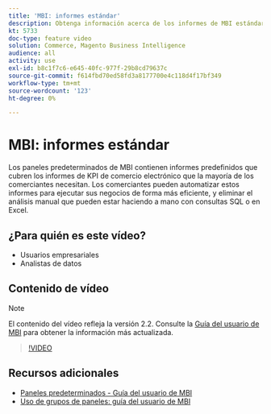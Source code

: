 ```yaml
---
title: 'MBI: informes estándar'
description: Obtenga información acerca de los informes de MBI estándar, disponibles de forma predeterminada.
kt: 5733
doc-type: feature video
solution: Commerce, Magento Business Intelligence
audience: all
activity: use
exl-id: b8c1f7c6-e645-40fc-977f-29b8cd79637c
source-git-commit: f614fbd70ed58fd3a8177700e4c118d4f17bf349
workflow-type: tm+mt
source-wordcount: '123'
ht-degree: 0%

---
```


# MBI: informes estándar

Los paneles predeterminados de MBI contienen informes predefinidos que cubren los informes de KPI de comercio electrónico que la mayoría de los comerciantes necesitan. Los comerciantes pueden automatizar estos informes para ejecutar sus negocios de forma más eficiente, y eliminar el análisis manual que pueden estar haciendo a mano con consultas SQL o en Excel.

## ¿Para quién es este vídeo?

- Usuarios empresariales
- Analistas de datos

## Contenido de vídeo

>[!NOTE]
>
>El contenido del vídeo refleja la versión 2.2. Consulte la [Guía del usuario de MBI](https://experienceleague.adobe.com/docs/commerce-business-intelligence/mbi/guide-overview.html) para obtener la información más actualizada.

>[!VIDEO](https://video.tv.adobe.com/v/35987?quality=12&learn=on)

## Recursos adicionales

- [Paneles predeterminados - Guía del usuario de MBI](https://experienceleague.adobe.com/docs/commerce-business-intelligence/mbi/build/dashboards/dashboards-pro.html)
- [Uso de grupos de paneles: guía del usuario de MBI](https://experienceleague.adobe.com/docs/commerce-business-intelligence/mbi/build/dashboards/using-dashboard-groups.html)

